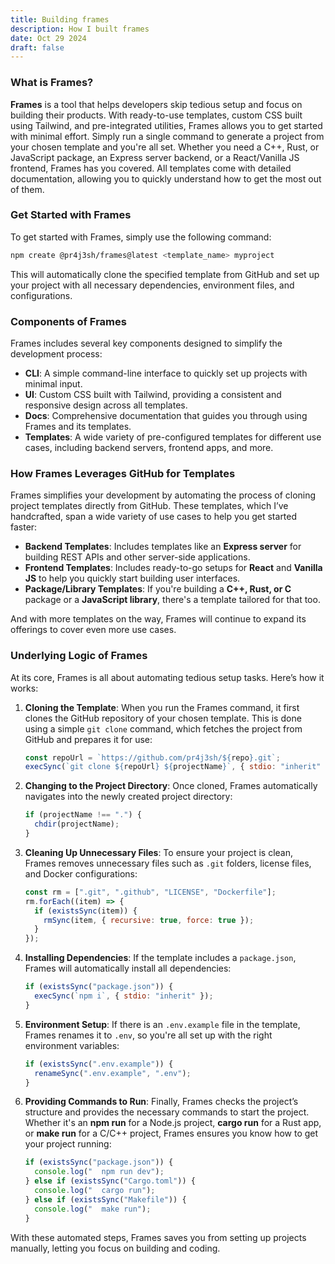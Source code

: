 ```yaml
---
title: Building frames
description: How I built frames
date: Oct 29 2024
draft: false
---
```

### What is Frames?

**Frames** is a tool that helps developers skip tedious setup and focus on building their products. With ready-to-use templates, custom CSS built using Tailwind, and pre-integrated utilities, Frames allows you to get started with minimal effort. Simply run a single command to generate a project from your chosen template and you're all set. Whether you need a C++, Rust, or JavaScript package, an Express server backend, or a React/Vanilla JS frontend, Frames has you covered. All templates come with detailed documentation, allowing you to quickly understand how to get the most out of them.

### Get Started with Frames

To get started with Frames, simply use the following command:

```bash
npm create @pr4j3sh/frames@latest <template_name> myproject
```

This will automatically clone the specified template from GitHub and set up your project with all necessary dependencies, environment files, and configurations.

### Components of Frames

Frames includes several key components designed to simplify the development process:
- **CLI**: A simple command-line interface to quickly set up projects with minimal input.
- **UI**: Custom CSS built with Tailwind, providing a consistent and responsive design across all templates.
- **Docs**: Comprehensive documentation that guides you through using Frames and its templates.
- **Templates**: A wide variety of pre-configured templates for different use cases, including backend servers, frontend apps, and more.

### How Frames Leverages GitHub for Templates

Frames simplifies your development by automating the process of cloning project templates directly from GitHub. These templates, which I’ve handcrafted, span a wide variety of use cases to help you get started faster:

- **Backend Templates**: Includes templates like an **Express server** for building REST APIs and other server-side applications.
- **Frontend Templates**: Includes ready-to-go setups for **React** and **Vanilla JS** to help you quickly start building user interfaces.
- **Package/Library Templates**: If you're building a **C++, Rust, or C** package or a **JavaScript library**, there's a template tailored for that too.

And with more templates on the way, Frames will continue to expand its offerings to cover even more use cases.

### Underlying Logic of Frames

At its core, Frames is all about automating tedious setup tasks. Here’s how it works:

1. **Cloning the Template**: When you run the Frames command, it first clones the GitHub repository of your chosen template. This is done using a simple `git clone` command, which fetches the project from GitHub and prepares it for use:

   ```javascript
   const repoUrl = `https://github.com/pr4j3sh/${repo}.git`;
   execSync(`git clone ${repoUrl} ${projectName}`, { stdio: "inherit" });
   ```

2. **Changing to the Project Directory**: Once cloned, Frames automatically navigates into the newly created project directory:

   ```javascript
   if (projectName !== ".") {
     chdir(projectName);
   }
   ```

3. **Cleaning Up Unnecessary Files**: To ensure your project is clean, Frames removes unnecessary files such as `.git` folders, license files, and Docker configurations:

   ```javascript
   const rm = [".git", ".github", "LICENSE", "Dockerfile"];
   rm.forEach((item) => {
     if (existsSync(item)) {
       rmSync(item, { recursive: true, force: true });
     }
   });
   ```

4. **Installing Dependencies**: If the template includes a `package.json`, Frames will automatically install all dependencies:

   ```javascript
   if (existsSync("package.json")) {
     execSync(`npm i`, { stdio: "inherit" });
   }
   ```

5. **Environment Setup**: If there is an `.env.example` file in the template, Frames renames it to `.env`, so you're all set up with the right environment variables:

   ```javascript
   if (existsSync(".env.example")) {
     renameSync(".env.example", ".env");
   }
   ```

6. **Providing Commands to Run**: Finally, Frames checks the project’s structure and provides the necessary commands to start the project. Whether it's an **npm run** for a Node.js project, **cargo run** for a Rust app, or **make run** for a C/C++ project, Frames ensures you know how to get your project running:

   ```javascript
   if (existsSync("package.json")) {
     console.log("  npm run dev");
   } else if (existsSync("Cargo.toml")) {
     console.log("  cargo run");
   } else if (existsSync("Makefile")) {
     console.log("  make run");
   }
   ```

With these automated steps, Frames saves you from setting up projects manually, letting you focus on building and coding.
